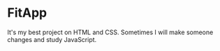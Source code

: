 <h1>FitApp</h1> 
<p>It's my best project on HTML and CSS. Sometimes I will make someone changes and study JavaScript.</p>
